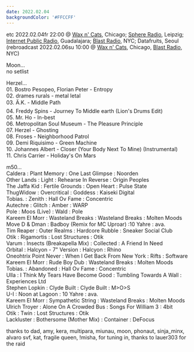 ```yaml
---
date: 2022.02.04
backgroundColor: '#FFCCFF'
---
```


etc 2022.02.04fr 22:00 @ [Wax n' Cats](http://www.twitch.tv/waxncats), Chicago; [Sphere Radio](http://www.sphere-radio.net/), Leipzig; [Internet Public Radio](http://www.internetpublicradio.live/), Guadalajara; [Blast Radio](https://blastradio.com/kimochisound), NYC; Datafruits, Seoul  
(rebroadcast 2022.02.06su 10:00 @ [Wax n' Cats](http://www.twitch.tv/waxncats), Chicago, [Blast Radio](https://blastradio.com/kimochisound), NYC)  

Moon...  
no setlist  

Herzel...  
01\. Bostro Pesopeo, Florian Peter - Entropy  
02\. drames rurals - metal letal  
03\. Ä.K. - Middle Path  
04\. Freddy Spins - Journey To Middle earth (Lion's Drums Edit)  
05\. Mr. Ho - In-best  
06\. Metropolitan Soul Museum - The Pleasure Principle  
07\. Herzel - Ghosting  
08\. Froses - Neighborhood Patrol  
09\. Demi Riquisimo - Green Machine  
10\. Johannes Albert - Closer (Your Body Next To Mine) (Instrumental)  
11\. Chris Carrier - Holiday's On Mars  

m50...  
Caldera : Plant Memory : One Last Glimpse : Noorden  
Other Lands : Light : Rehearse In Reverse : Origin Peoples  
The Jaffa Kid : Fertile Grounds : Open Heart : Pulse State  
ThugWidow : Overcritical : Goddess : Kaiseki Digital  
Tobias. : Zenith : Hall Ov Fame : Concentric  
Autechre : Glitch : Amber : WARP  
Pole : Moos (Live) : Wald : Pole  
Kareem El Morr : Wasteland Breaks : Wasteland Breaks : Molten Moods  
Move D & Dman : Badboy (Remix for MC Uproar) :10 Yahre : ava.  
Tim Reaper : Outer Realms : Hardcore Rubble : Sneaker Social Club  
Otik : Rigamortis : Lost Structures : Otik  
Varum : Insects (Breakapella Mix) : Collected : A Friend In Need  
Orbital : Halcyon - 7" Version : Halcyon : Rhino  
Oneohtrix Point Never : When I Get Back From New York : Rifts : Software  
Kareem El Morr : Rude Boy Dub : Wasteland Breaks : Molten Moods  
Tobias. : Abandoned : Hall Ov Fame : Concentric  
Ulla : I Think My Tears Have Become Good : Tumbling Towards A Wall : Experiences Ltd  
Stephen Lopkin : Clyde Built : Clyde Built : M>O>S  
U-I : Noon at Lagoon : 10 Yahre : ava.  
Kareem El Morr : Sympathetic String : Wasteland Breaks : Molten Moods  
Ulrich Troyer : Alone On A Crowded Bus : Songs For William 3 : 4bit  
Otik : Twin : Lost Structures : Otik  
Lackluster : Bothersome (Mother Mix) : Container : DeFocus  

thanks to dad, amy, kera, multipara, miunau, moon, phonaut, sinja\_minx, alvaro svf, kat, fragile queen, !misha, for tuning in, thanks to lauer303 for the raid